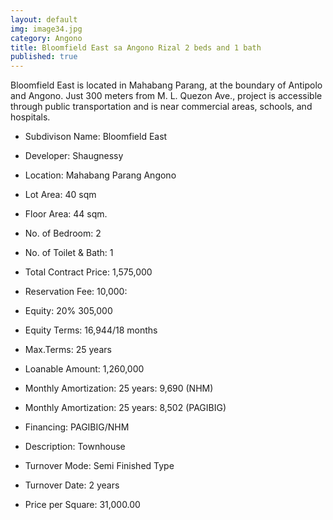 ```yaml
---
layout: default
img: image34.jpg
category: Angono
title: Bloomfield East sa Angono Rizal 2 beds and 1 bath
published: true
---
```


Bloomfield East is located in Mahabang Parang, at the boundary of Antipolo and Angono.   Just 300 meters from M. L. Quezon Ave., project is accessible through public transportation and is near commercial areas, schools, and hospitals.

- Subdivison Name: Bloomfield East 
- Developer: Shaugnessy 
- Location: Mahabang Parang Angono
- Lot Area: 40 sqm
- Floor Area: 44 sqm.
- No. of Bedroom: 2
- No. of Toilet & Bath: 1

- Total Contract Price: 1,575,000
- Reservation Fee: 10,000:
- Equity: 20% 305,000
- Equity Terms: 16,944/18 months
- Max.Terms: 25 years
- Loanable Amount: 1,260,000
- Monthly Amortization: 25 years: 9,690 (NHM)
- Monthly Amortization: 25 years: 8,502 (PAGIBIG)

- Financing: PAGIBIG/NHM
- Description: Townhouse
- Turnover Mode: Semi Finished Type
- Turnover Date: 2 years
- Price per Square: 31,000.00

